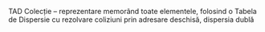 TAD Colecție – reprezentare memorând toate elementele, folosind o Tabela de Dispersie cu rezolvare coliziuni 
prin adresare deschisă, dispersia dublă